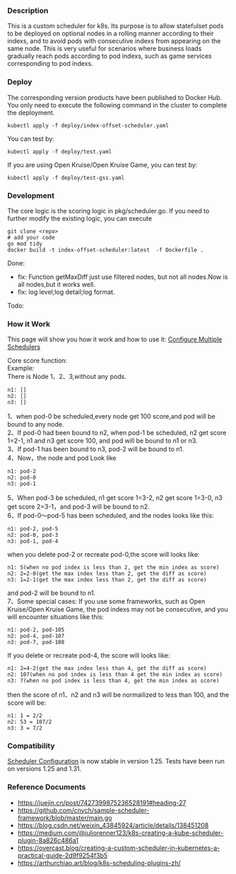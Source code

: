 ### Description
This is a custom scheduler for k8s. Its purpose is to allow statefulset pods to be deployed on optional nodes in a rolling manner according to their indexs, and to avoid pods with consecutive indexs from appearing on the same node. This is very useful for scenarios where business loads gradually reach pods according to pod indexs, such as game services corresponding to pod indexs.

### Deploy
The corresponding version products have been published to Docker Hub. You only need to execute the following command in the cluster to complete the deployment.
```
kubectl apply -f deploy/index-offset-scheduler.yaml
```
You can test by:
```
kubectl apply -f deploy/test.yaml
```
If you are using Open Kruise/Open Kruise Game, you can test by:
```
kubectl apply -f deploy/test-gss.yaml
```


### Development
The core logic is the scoring logic in pkg/scheduler.go. If you need to further modify the existing logic, you can execute
```
git clone <repo>
# add your code
go mod tidy
docker build -t index-offset-scheduler:latest  -f Dockerfile .
```
Done:
- fix: Function getMaxDiff just use filtered nodes, but not all nodes.Now is all nodes,but it works well.
- fix: log level;log detail;log format.

Todo:

### How it Work
This page will show you how it work and how to use it: 
[Configure Multiple Schedulers](https://kubernetes.io/docs/tasks/extend-kubernetes/configure-multiple-schedulers/)

Core score function:  
Example:   
There is Node 1、2、3,without any pods. 
```  
n1: []   
n2: []   
n3: []
````   
1、when pod-0 be scheduled,every node get 100 score,and pod will be bound to any node.   
2、If pod-0 had been bound to n2, when pod-1 be scheduled, n2 get score 1=2-1, n1 and n3 get score 100, and pod will be bound to n1 or n3.   
3、If pod-1 has been bound to n3, pod-2 will be bound to n1.   
4、Now，the node and pod Look like   
```
n1: pod-2   
n2: pod-0    
n3: pod-1   
```
5、When pod-3 be scheduled, n1 get score 1=3-2, n2 get score 1=3-0, n3 get score 2=3-1，and pod-3 will be bound to n2.   
6、If pod-0～pod-5 has been scheduled, and the nodes looks like this:  
```
n1: pod-2, pod-5  
n2: pod-0, pod-3  
n3: pod-1, pod-4  
```
when you delete pod-2 or recreate pod-0,the score will looks like: 
``` 
n1: 5(when no pod index is less than 2, get the min index as score)  
n2: 2=2-0(get the max index less than 2, get the diff as score)  
n3: 1=2-1(get the max index less than 2, get the diff as score)  
```
and pod-2 will be bound to n1.  
7、Some special cases: If you use some frameworks, such as Open Kruise/Open Kruise Game, the pod indexs may not be consecutive, and you will encounter situations like this:  
```
n1: pod-2, pod-105  
n2: pod-4, pod-107  
n3: pod-7, pod-108  
```
If you delete or recreate pod-4, the score will looks like: 
``` 
n1: 2=4-2(get the max index less than 4, get the diff as score)  
n2: 107(when no pod index is less than 4 get the min index as score)  
n3: 7(when no pod index is less than 4, get the min index as score)
```  
then the score of n1、n2 and n3 will be normailized to less than 100, and the score will be:  
```
n1: 1 = 2/2  
n2: 53 = 107/2  
n3: 3 = 7/2  
```

### Compatibility
[Scheduler Configuration](https://kubernetes.io/docs/reference/scheduling/config/) is now stable in version 1.25.
Tests have been run on versions 1.25 and 1.31.

### Reference Documents
- https://juejin.cn/post/7427399875236528191#heading-27
- https://github.com/cnych/sample-scheduler-framework/blob/master/main.go
- https://blog.csdn.net/weixin_43845924/article/details/138451208
- https://medium.com/@juliorenner123/k8s-creating-a-kube-scheduler-plugin-8a826c486a1
- https://overcast.blog/creating-a-custom-scheduler-in-kubernetes-a-practical-guide-2d9f9254f3b5
- https://arthurchiao.art/blog/k8s-scheduling-plugins-zh/
